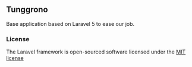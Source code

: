 ## Tunggrono

Base application based on Laravel 5 to ease our job.

### License

The Laravel framework is open-sourced software licensed under the [MIT license](http://opensource.org/licenses/MIT)
